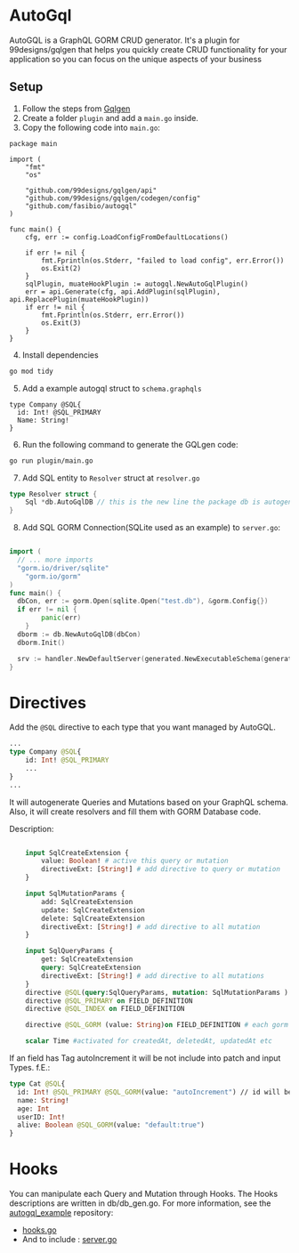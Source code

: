 # AutoGql

AutoGQL is a GraphQL GORM CRUD generator. It's a plugin for 99designs/gqlgen that helps you quickly create CRUD functionality for your application so you can focus on the unique aspects of your business

## Setup

1. Follow the steps from [Gqlgen](gqlgen.com)
2. Create a folder ```plugin``` and add a ```main.go``` inside. 
3. Copy the following code into ```main.go```: 
```golang
package main

import (
	"fmt"
	"os"

	"github.com/99designs/gqlgen/api"
	"github.com/99designs/gqlgen/codegen/config"
	"github.com/fasibio/autogql"
)

func main() {
	cfg, err := config.LoadConfigFromDefaultLocations()

	if err != nil {
		fmt.Fprintln(os.Stderr, "failed to load config", err.Error())
		os.Exit(2)
	}
	sqlPlugin, muateHookPlugin := autogql.NewAutoGqlPlugin()
	err = api.Generate(cfg, api.AddPlugin(sqlPlugin), api.ReplacePlugin(muateHookPlugin))
	if err != nil {
		fmt.Fprintln(os.Stderr, err.Error())
		os.Exit(3)
	}
}
```
4. Install dependencies
```bash
go mod tidy
```
5. Add a example autogql struct to ```schema.graphqls```

```gql
type Company @SQL{
  id: Int! @SQL_PRIMARY
  Name: String!
}
```

6. Run the following command to generate the GQLgen code:

```bash
go run plugin/main.go
```

7. Add SQL entity to ```Resolver``` struct at ```resolver.go```
```go
type Resolver struct {
	Sql *db.AutoGqlDB // this is the new line the package db is autogenerate by this plugin
}
```

8. Add SQL GORM Connection(SQLite used as an example) to ```server.go```:

```go

import (
  // ... more imports
  "gorm.io/driver/sqlite"
	"gorm.io/gorm"
)
func main() {
  dbCon, err := gorm.Open(sqlite.Open("test.db"), &gorm.Config{})
  if err != nil {
		panic(err)
	}
  dborm := db.NewAutoGqlDB(dbCon)
  dborm.Init()

  srv := handler.NewDefaultServer(generated.NewExecutableSchema(generated.Config{Resolvers: &graph.Resolver{Sql: &dborm} //.... <- here set dborm to resolver
}

```

# Directives
Add the ```@SQL``` directive to each type that you want managed by AutoGQL.

```graphql
...
type Company @SQL{
	id: Int! @SQL_PRIMARY
	...
}
...
```
It will autogenerate Queries and Mutations based on your GraphQL schema. Also, it will create resolvers and fill them with GORM Database code.

Description: 

```graphql

	input SqlCreateExtension {
		value: Boolean! # active this query or mutation
		directiveExt: [String!] # add directive to query or mutation
	}

	input SqlMutationParams {
		add: SqlCreateExtension
		update: SqlCreateExtension
		delete: SqlCreateExtension
		directiveExt: [String!] # add directive to all mutation
	}

	input SqlQueryParams {
		get: SqlCreateExtension
		query: SqlCreateExtension
		directiveExt: [String!] # add directive to all mutations
	}
	directive @SQL(query:SqlQueryParams, mutation: SqlMutationParams ) on OBJECT
	directive @SQL_PRIMARY on FIELD_DEFINITION
	directive @SQL_INDEX on FIELD_DEFINITION

	directive @SQL_GORM (value: String)on FIELD_DEFINITION # each gorm command ==> not all useable at the moment pls open issue if you find one

	scalar Time #activated for createdAt, deletedAt, updatedAt etc

```

If an field has Tag autoIncrement it will be not include into patch and input Types. 
f.E.: 
```graphql
type Cat @SQL{
  id: Int! @SQL_PRIMARY @SQL_GORM(value: "autoIncrement") // id will be removed from add and patch types
  name: String!
  age: Int
  userID: Int!
  alive: Boolean @SQL_GORM(value: "default:true")
}

```


# Hooks 

You can manipulate each Query and Mutation through Hooks. The Hooks descriptions are written in db/db_gen.go. For more information, see the [autogql_example](https://github.com/fasibio/autogql_example) repository:


 - [hooks.go](https://github.com/fasibio/autogql_example/blob/main/hooks.go)
 - And to include : [server.go](https://github.com/fasibio/autogql_example/blob/main/server.go#L29-L33)





